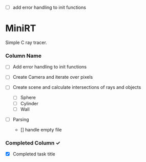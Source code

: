 - [ ] add error handling to init functions
# MiniRT
Simple C ray tracer.

### Column Name
- [ ] Add error handling to init functions

- [ ] Create Camera and iterate over pixels
- [ ] Create scene and calculate intersections of rays and objects
  - [ ] Sphere
  - [ ] Cylinder
  - [ ] Wall

- [ ] Parsing
	- [] handle empty file

### Completed Column ✓
- [x] Completed task title
